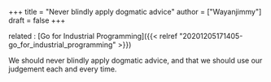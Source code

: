 +++
title = "Never blindly apply dogmatic advice"
author = ["Wayanjimmy"]
draft = false
+++

related
: [Go for Industrial Programming]({{< relref "20201205171405-go_for_industrial_programming" >}})

We should never blindly apply dogmatic advice, and that we should use our judgement each and every time.
